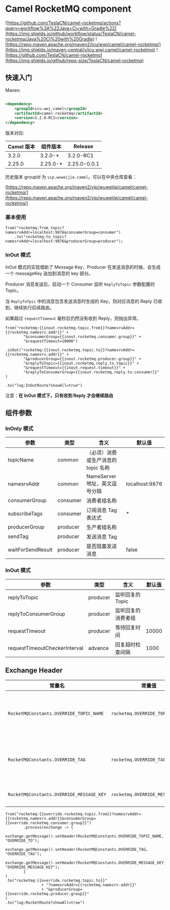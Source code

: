 # Camel RocketMQ component

![https://github.com/TeslaCN/camel-rocketmq/actions?query=workflow%3A%22Java+CI+with+Gradle%22](https://img.shields.io/github/workflow/status/TeslaCN/camel-rocketmq/Java%20CI%20with%20Gradle)
![https://repo.maven.apache.org/maven2/icu/wwj/camel/camel-rocketmq/](https://img.shields.io/maven-central/v/icu.wwj.camel/camel-rocketmq)
![https://github.com/TeslaCN/camel-rocketmq](https://img.shields.io/github/repo-size/TeslaCN/camel-rocketmq)

## 快速入门

Maven:

```xml

<dependency>
    <groupId>icu.wwj.camel</groupId>
    <artifactId>camel-rocketmq</artifactId>
    <version>3.2.0-RC1</version>
</dependency>
```

版本对应:

| Camel 版本 | 组件版本 | Release |
|---|---|---|
| 3.2.0 | 3.2.0-\* | 3.2.0-RC1 |
| 2.25.0 | 2.25.0-\* | 2.25.0-0.0.1 |

历史版本 groupId 为 `vip.wuweijie.camel`。可以在中央仓库查看：

[https://repo.maven.apache.org/maven2/vip/wuweijie/camel/camel-rocketmq/](https://repo.maven.apache.org/maven2/vip/wuweijie/camel/camel-rocketmq/)

### 基本使用

```
from("rocketmq:from_topic?namesrvAddr=localhost:9876&consumerGroup=consumer")
    .to("rocketmq:to_topic?namesrvAddr=localhost:9876&producerGroup=producer");
```

### InOut 模式

InOut 模式的实现借助了 Message Key，Producer 在发送消息的时候，会生成一个 messageKey 追加到消息的 key 部分。

Producer 消息发送后，启动一个 Consumer 监听 `ReplyToTopic` 参数配置的 Topic。

当 `ReplyToTpic` 中的消息包含发送消息时生成的 Key，则对应消息的 Reply 已收到，继续执行后续路由。

如果超过 `requestTimeout` 毫秒后仍然没有收到 Reply，则抛出异常。

```
from("rocketmq:{{inout.rocketmq.topic.from}}?namesrvAddr={{rocketmq.namesrv.addr}}" +
        "&consumerGroup={{inout.rocketmq.consumer.group}}" +
        "&requestTimeout=10000")

.inOut("rocketmq:{{inout.rocketmq.topic.to}}?namesrvAddr={{rocketmq.namesrv.addr}}" +
        "&producerGroup={{inout.rocketmq.producer.group}}" +
        "&replyToTopic={{inout.rocketmq.reply.to.topic}}" +
        "&requestTimeout={{inout.request.timeout}}" +
        "&replyToConsumerGroup={{inout.rocketmq.reply.to.consumer}}"
)

.to("log:InOutRoute?showAll=true")
```



注意：**在 InOut 模式下，只有收到 Reply 才会继续路由**

## 组件参数

### InOnly 模式

| 参数 | 类型 | 含义 | 默认值 |
|---|---|---|---|
| topicName | common | （必须）消费或生产消息的 topic 名称 |  | 
| namesrvAddr | common | NameServer 地址，英文逗号分隔 | localhost:9876 |
| consumerGroup | consumer | 消费者组名称 |  |
| subscribeTags | consumer | 订阅消息 Tag 表达式 | * |
| producerGroup | producer | 生产者组名称 |  | 
| sendTag | producer | 发送消息 Tag |  |
| waitForSendResult | producer | 是否阻塞发送消息 | false |


### InOut 模式

| 参数 | 类型 | 含义 | 默认值 |
|---|---|---|---|
| replyToTopic | producer | 监听回复的 Topic ||
| replyToConsumerGroup | producer | 监听回复的消费者组 ||
| requestTimeout | producer | 等待回复时间 | 10000 |
| requestTimeoutCheckerInterval | advance | 回复超时检查间隔 | 1000 |

## Exchange Header

| 常量名 | 常量值 | 含义 |
|---|---|---| 
| `RocketMQConstants.OVERRIDE_TOPIC_NAME` | `rocketmq.OVERRIDE_TOPIC_NAME` | 覆盖路由配置的消息 Topic |
| `RocketMQConstants.OVERRIDE_TAG` | `rocketmq.OVERRIDE_TAG` | 覆盖路由配置的消息 Tag |
| `RocketMQConstants.OVERRIDE_MESSAGE_KEY` | `rocketmq.OVERRIDE_MESSAGE_KEY` | 设置消息 Key |

```
from("rocketmq:{{override.rocketmq.topic.from}}?namesrvAddr={{rocketmq.namesrv.addr}}&consumerGroup={{override.rocketmq.consumer.group}}")
        .process(exchange -> {
            exchange.getMessage().setHeader(RocketMQConstants.OVERRIDE_TOPIC_NAME, "OVERRIDE_TO");
            exchange.getMessage().setHeader(RocketMQConstants.OVERRIDE_TAG, "OVERRIDE_TAG");
            exchange.getMessage().setHeader(RocketMQConstants.OVERRIDE_MESSAGE_KEY, "OVERRIDE_MESSAGE_KEY");
        }
)
.to("rocketmq:{{override.rocketmq.topic.to}}"
                + "?namesrvAddr={{rocketmq.namesrv.addr}}"
                + "&producerGroup={{override.rocketmq.producer.group}}"
)
.to("log:RocketRoute?showAll=true")
```
